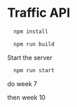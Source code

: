 # Traffic API



```bash
  npm install
```

```bash
  npm run build
```

Start the server

```bash
  npm run start
```
 

 do week 7 

 then week 10